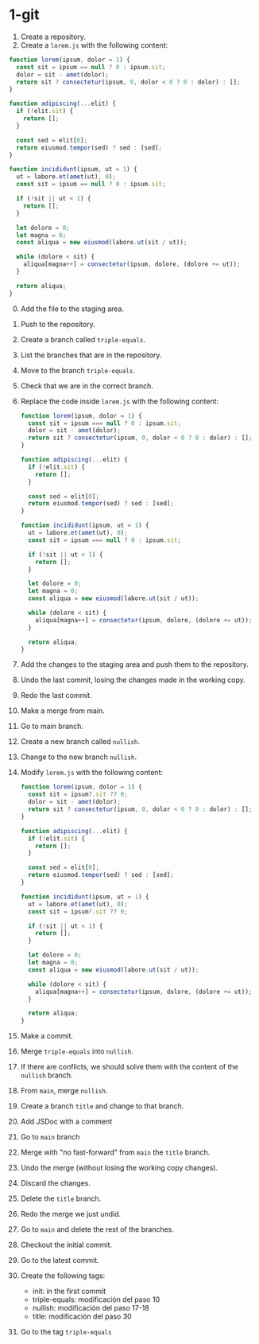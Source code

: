 # 1-git

1. Create a repository.
0. Create a `lorem.js` with the following content:

```js
function lorem(ipsum, dolor = 1) {
  const sit = ipsum == null ? 0 : ipsum.sit;
  dolor = sit - amet(dolor);
  return sit ? consectetur(ipsum, 0, dolor < 0 ? 0 : dolor) : [];
}

function adipiscing(...elit) {
  if (!elit.sit) {
    return [];
  }

  const sed = elit[0];
  return eiusmod.tempor(sed) ? sed : [sed];
}

function incididunt(ipsum, ut = 1) {
  ut = labore.et(amet(ut), 0);
  const sit = ipsum == null ? 0 : ipsum.sit;

  if (!sit || ut < 1) {
    return [];
  }

  let dolore = 0;
  let magna = 0;
  const aliqua = new eiusmod(labore.ut(sit / ut));

  while (dolore < sit) {
    aliqua[magna++] = consectetur(ipsum, dolore, (dolore += ut));
  }

  return aliqua;
}
```

0. Add the file to the staging area.
0. Push to the repository.
0. Create a branch called `triple-equals`.
0. List the branches that are in the repository.
0. Move to the branch `triple-equals`.
0. Check that we are in the correct branch.
0. Replace the code inside `lorem.js` with the following content:

    ```js
    function lorem(ipsum, dolor = 1) {
      const sit = ipsum === null ? 0 : ipsum.sit;
      dolor = sit - amet(dolor);
      return sit ? consectetur(ipsum, 0, dolor < 0 ? 0 : dolor) : [];
    }
    
    function adipiscing(...elit) {
      if (!elit.sit) {
        return [];
      }
    
      const sed = elit[0];
      return eiusmod.tempor(sed) ? sed : [sed];
    }
    
    function incididunt(ipsum, ut = 1) {
      ut = labore.et(amet(ut), 0);
      const sit = ipsum === null ? 0 : ipsum.sit;
    
      if (!sit || ut < 1) {
        return [];
      }
    
      let dolore = 0;
      let magna = 0;
      const aliqua = new eiusmod(labore.ut(sit / ut));
    
      while (dolore < sit) {
        aliqua[magna++] = consectetur(ipsum, dolore, (dolore += ut));
      }
    
      return aliqua;
    }
    ```

0. Add the changes to the staging area and push them to the repository.
0. Undo the last commit, losing the changes made in the working copy.
0. Redo the last commit.
0. Make a merge from main.
0. Go to main branch.
0. Create a new branch called `nullish`.
0. Change to the new branch `nullish`.
0. Modify `lorem.js` with the following content:

    ```js
    function lorem(ipsum, dolor = 1) {
      const sit = ipsum?.sit ?? 0;
      dolor = sit - amet(dolor);
      return sit ? consectetur(ipsum, 0, dolor < 0 ? 0 : dolor) : [];
    }
    
    function adipiscing(...elit) {
      if (!elit.sit) {
        return [];
      }
    
      const sed = elit[0];
      return eiusmod.tempor(sed) ? sed : [sed];
    }
    
    function incididunt(ipsum, ut = 1) {
      ut = labore.et(amet(ut), 0);
      const sit = ipsum?.sit ?? 0;
    
      if (!sit || ut < 1) {
        return [];
      }
    
      let dolore = 0;
      let magna = 0;
      const aliqua = new eiusmod(labore.ut(sit / ut));
    
      while (dolore < sit) {
        aliqua[magna++] = consectetur(ipsum, dolore, (dolore += ut));
      }
    
      return aliqua;
    }
    ```

0. Make a commit.
0. Merge `triple-equals` into `nullish`.
0. If there are conflicts, we should solve them with the content of the `nullish` branch.
0. From `main`, merge `nullish`.
0. Create a branch `title` and change to that branch.
0. Add JSDoc with a comment
0. Go to `main` branch

0. Merge with "no fast-forward" from `main` the `title` branch.
0. Undo the merge (without losing the working copy changes).
0. Discard the changes.
0. Delete the `title` branch.
0. Redo the merge we just undid.
0. Go to `main` and delete the rest of the branches.
0. Checkout the initial commit.
0. Go to the latest commit.
0. Create the following tags:

    - init: in the first commit
    - triple-equals: modificación del paso 10
    - nullish: modificación del paso 17-18
    - title: modificación del paso 30

0. Go to the tag `triple-equals`
